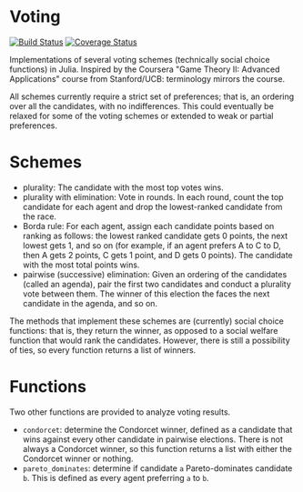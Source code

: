 # Voting

[![Build Status](https://travis-ci.org/tchajed/Voting.jl.svg?branch=master)](https://travis-ci.org/tchajed/Voting.jl)
[![Coverage Status](https://coveralls.io/repos/tchajed/Voting.jl/badge.svg?branch=master)](https://coveralls.io/r/tchajed/Voting.jl?branch=master)

Implementations of several voting schemes (technically social choice functions)
in Julia. Inspired by the Coursera "Game Theory II: Advanced Applications"
course from Stanford/UCB: terminology mirrors the course.

All schemes currently require a strict set of preferences; that is, an ordering
over all the candidates, with no indifferences. This could eventually be
relaxed for some of the voting schemes or extended to weak or partial preferences.

# Schemes

- plurality: The candidate with the most top votes wins.
- plurality with elimination: Vote in rounds. In each round, count the top
  candidate for each agent and drop the lowest-ranked candidate from the race.
- Borda rule: For each agent, assign each candidate points based on ranking as
  follows: the lowest ranked candidate gets 0 points, the next lowest gets 1,
  and so on (for example, if an agent prefers A to C to D, then A gets 2 points,
  C gets 1 point, and D gets 0 points). The candidate with the most total points
  wins.
- pairwise (successive) elimination: Given an ordering of the candidates
  (called an agenda), pair the first two candidates and conduct a plurality
  vote between them. The winner of this election the faces the next candidate in
  the agenda, and so on.

The methods that implement these schemes are (currently) social choice
functions: that is, they return the winner, as opposed to a social welfare
function that would rank the candidates. However, there is still a possibility
of ties, so every function returns a list of winners.

# Functions

Two other functions are provided to analyze voting results.

- `condorcet`: determine the Condorcet winner, defined as a candidate that wins
  against every other candidate in pairwise elections. There is not always a
  Condorcet winner, so this function returns a list with either the Condorcet
  winner or nothing.
- `pareto_dominates`: determine if candidate `a` Pareto-dominates candidate
  `b`. This is defined as every agent preferring `a` to `b`.

